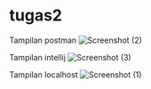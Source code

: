 # tugas2

Tampilan postman
![Screenshot (2)](https://user-images.githubusercontent.com/82139022/163530676-5bc4fe88-94f0-4ed9-a8ac-808a1369d829.png)

Tampilan intellij
![Screenshot (3)](https://user-images.githubusercontent.com/82139022/163530695-2c13d2b1-9b0f-4443-930b-227b0b2e795f.png)

Tampilan localhost
![Screenshot (1)](https://user-images.githubusercontent.com/82139022/163530738-f9166bfb-e3e9-45e0-b8b4-33b9fcc7154b.png)

